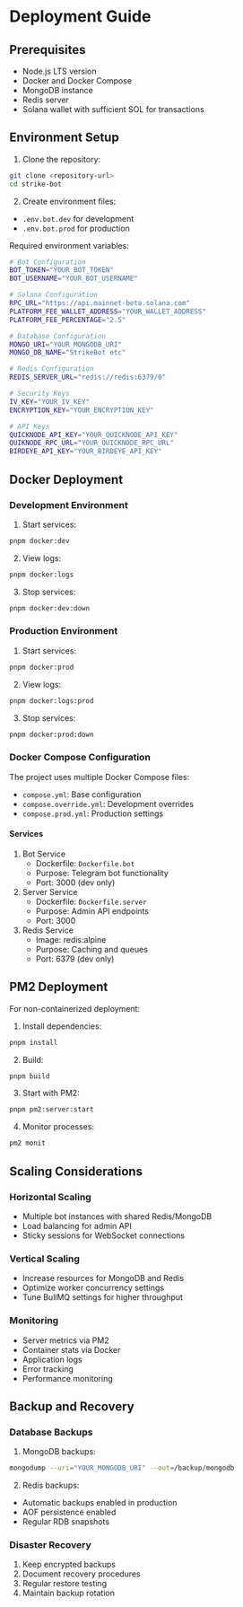 # Deployment Guide

## Prerequisites

* Node.js LTS version
* Docker and Docker Compose
* MongoDB instance
* Redis server
* Solana wallet with sufficient SOL for transactions

## Environment Setup

1. Clone the repository:

```bash
git clone <repository-url>
cd strike-bot
```

2. Create environment files:

* `.env.bot.dev` for development
* `.env.bot.prod` for production

Required environment variables:

```bash
# Bot Configuration
BOT_TOKEN="YOUR_BOT_TOKEN"
BOT_USERNAME="YOUR_BOT_USERNAME"

# Solana Configuration
RPC_URL="https://api.mainnet-beta.solana.com"
PLATFORM_FEE_WALLET_ADDRESS="YOUR_WALLET_ADDRESS"
PLATFORM_FEE_PERCENTAGE="2.5"

# Database Configuration
MONGO_URI="YOUR_MONGODB_URI"
MONGO_DB_NAME="StrikeBot etc"

# Redis Configuration
REDIS_SERVER_URL="redis://redis:6379/0"

# Security Keys
IV_KEY="YOUR_IV_KEY"
ENCRYPTION_KEY="YOUR_ENCRYPTION_KEY"

# API Keys
QUICKNODE_API_KEY="YOUR_QUICKNODE_API_KEY"
QUIKNODE_RPC_URL="YOUR_QUICKNODE_RPC_URL"
BIRDEYE_API_KEY="YOUR_BIRDEYE_API_KEY"
```

## Docker Deployment

### Development Environment

1. Start services:

```bash
pnpm docker:dev
```

2. View logs:

```bash
pnpm docker:logs
```

3. Stop services:

```bash
pnpm docker:dev:down
```

### Production Environment

1. Start services:

```bash
pnpm docker:prod
```

2. View logs:

```bash
pnpm docker:logs:prod
```

3. Stop services:

```bash
pnpm docker:prod:down
```

### Docker Compose Configuration

The project uses multiple Docker Compose files:

* `compose.yml`: Base configuration
* `compose.override.yml`: Development overrides
* `compose.prod.yml`: Production settings

#### Services

1. Bot Service
   * Dockerfile: `Dockerfile.bot`
   * Purpose: Telegram bot functionality
   * Port: 3000 (dev only)
2. Server Service
   * Dockerfile: `Dockerfile.server`
   * Purpose: Admin API endpoints
   * Port: 3000
3. Redis Service
   * Image: redis:alpine
   * Purpose: Caching and queues
   * Port: 6379 (dev only)

## PM2 Deployment

For non-containerized deployment:

1. Install dependencies:

```bash
pnpm install
```

2. Build:

```bash
pnpm build
```

3. Start with PM2:

```bash
pnpm pm2:server:start
```

4. Monitor processes:

```bash
pm2 monit
```

## Scaling Considerations

### Horizontal Scaling

* Multiple bot instances with shared Redis/MongoDB
* Load balancing for admin API
* Sticky sessions for WebSocket connections

### Vertical Scaling

* Increase resources for MongoDB and Redis
* Optimize worker concurrency settings
* Tune BullMQ settings for higher throughput

### Monitoring

* Server metrics via PM2
* Container stats via Docker
* Application logs
* Error tracking
* Performance monitoring

## Backup and Recovery

### Database Backups

1. MongoDB backups:

```bash
mongodump --uri="YOUR_MONGODB_URI" --out=/backup/mongodb
```

2. Redis backups:

* Automatic backups enabled in production
* AOF persistence enabled
* Regular RDB snapshots

### Disaster Recovery

1. Keep encrypted backups
2. Document recovery procedures
3. Regular restore testing
4. Maintain backup rotation
